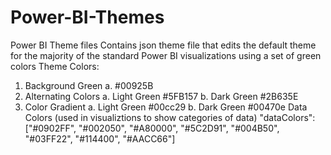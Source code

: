 # Power-BI-Themes
Power BI Theme files
Contains json theme file that edits the default theme for the majority of the standard Power BI visualizations using a set of green colors
Theme Colors:
1.	Background Green
a.	#00925B
2.	Alternating Colors
a.	Light Green #5FB157
b.	Dark Green #2B635E
3.	Color Gradient
a.	Light Green #00cc29
b.	Dark Green #00470e
Data Colors (used in visualiztions to show categories of data)
"dataColors": ["#0902FF", "#002050", "#A80000", "#5C2D91", "#004B50", "#03FF22", "#114400", "#AACC66"]
